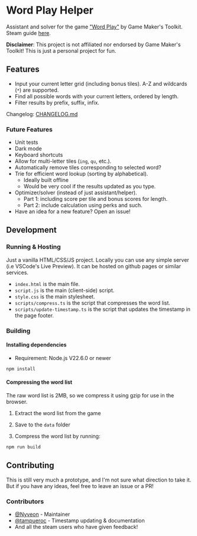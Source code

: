 # Word Play Helper

Assistant and solver for the game ["Word Play"](https://store.steampowered.com/app/3586660/Word_Play/) by Game Maker's Toolkit. Steam guide [here](https://steamcommunity.com/sharedfiles/filedetails/?id=3527537715).

**Disclaimer**: This project is not affiliated nor endorsed by Game Maker's Toolkit! This is just a personal project for fun.

## Features

-   Input your current letter grid (including bonus tiles). A-Z and wildcards (`*`) are supported.
-   Find all possible words with your current letters, ordered by length.
-   Filter results by prefix, suffix, infix.

Changelog: [CHANGELOG.md](CHANGELOG.md)

### Future Features

-   Unit tests
-   Dark mode
-   Keyboard shortcuts
-   Allow for multi-letter tiles (`ing`, `qu`, etc.).
-   Automatically remove tiles corresponding to selected word?
-   Trie for efficient word lookup (sorting by alphabetical).
    -   Ideally built offline
    -   Would be very cool if the results updated as you type.
-   Optimizer/solver (instead of just assistant/helper).
    -   Part 1: including score per tile and bonus scores for length.
    -   Part 2: include calculation using perks and such.
-   Have an idea for a new feature? Open an issue!

## Development

### Running & Hosting

Just a vanilla HTML/CSS/JS project. Locally you can use any simple server (i.e VSCode's Live Preview). It can be hosted on github pages or similar services.

-   `index.html` is the main file.
-   `script.js` is the main (client-side) script.
-   `style.css` is the main stylesheet.
-   `scripts/compress.ts` is the script that compresses the word list.
-   `scripts/update-timestamp.ts` is the script that updates the timestamp in the page footer.

### Building

#### Installing dependencies

-   Requirement: Node.js V22.6.0 or newer

```bash
npm install
```

#### Compressing the word list

The raw word list is 2MB, so we compress it using gzip for use in the browser.

1. Extract the word list from the game

2. Save to the `data` folder

3. Compress the word list by running:

```bash
npm run build
```

## Contributing

This is still very much a prototype, and I'm not sure what direction to take it. But if you have any ideas, feel free to leave an issue or a PR!

### Contributors

-   [@Nyveon](https://github.com/Nyveon) - Maintainer
-   [@tampueroc](https://github.com/tampueroc) - Timestamp updating & documentation
-   And all the steam users who have given feedback!
